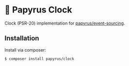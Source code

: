 # 📜 Papyrus Clock
Clock (PSR-20) implementation for [papyrus/event-sourcing](https://github.com/papyrusphp/event-sourcing).

## Installation
Install via composer:
```bash
$ composer install papyrus/clock
```
